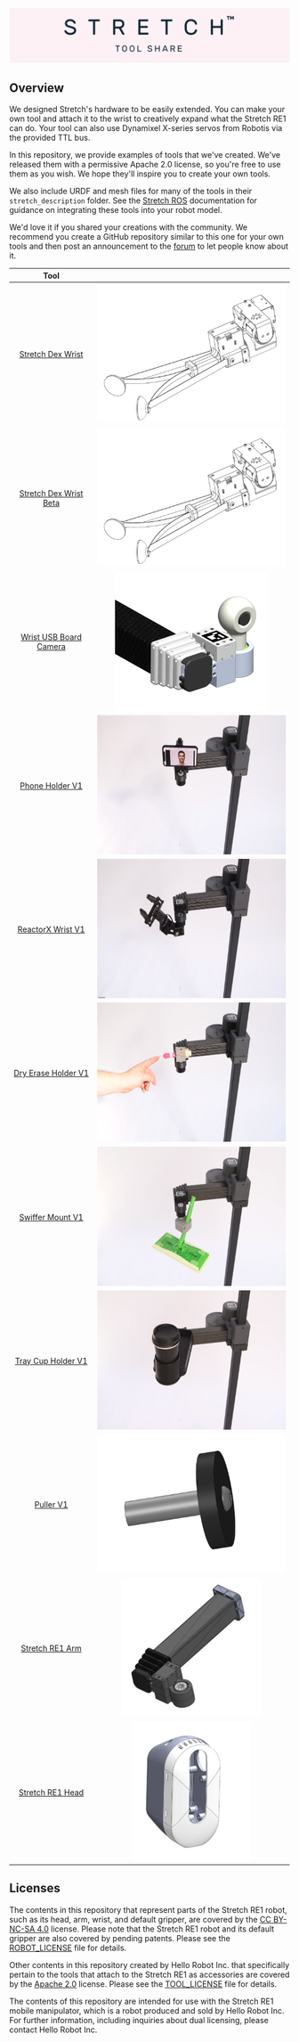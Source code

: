 ![image](images/tool_share_banner.PNG)

## Overview

We designed Stretch's hardware to be easily extended. You can make your own tool and attach it to the wrist to creatively expand what the Stretch RE1 can do. Your tool can also use Dynamixel X-series servos from Robotis via the provided TTL bus. 

In this repository, we provide examples of tools that we've created. We've released them with a permissive Apache 2.0 license, so you're free to use them as you wish. We hope they'll inspire you to create your own tools.

We also include URDF and mesh files for many of the tools in their `stretch_description` folder. See the [Stretch ROS](https://github.com/hello-robot/stretch_ros/tree/master/stretch_description) documentation for guidance on integrating these tools into your robot model.

We'd love it if you shared your creations with the community. We recommend you create a GitHub repository similar to this one for your own tools and then post an announcement to the [forum](https://forum.hello-robot.com/) to let people know about it. 

|                       Tool                        |                                                              |
| :-----------------------------------------------: | :----------------------------------------------------------: |
| [Stretch Dex Wrist](./tool_share/stretch_dex_wrist) | <img src="tool_share/stretch_dex_wrist/images/dex_wrist_A.png" alt="image" height="250" /> |
| [Stretch Dex Wrist Beta](./tool_share/stretch_dex_wrist_beta) | <img src="tool_share/stretch_dex_wrist_beta/images/dex_wrist_A.png" alt="image" height="250" /> |
| [Wrist USB Board Camera](./tool_share/wrist_USB_board_camera) | <img src="tool_share/wrist_USB_board_camera/images/wrist_camera_A.png" alt="image" height="250" /> |
|        [Phone Holder V1](./tool_share/phone_holder_V1)        | <img src="tool_share/phone_holder_V1/images/phone_holder.png" alt="image" height="250" /> |
|      [ReactorX Wrist V1](./tool_share/reactorx_wrist_V1)      | <img src="tool_share/reactorx_wrist_V1/images/reactor.png" alt="image" height="250" /> |
|    [Dry Erase Holder V1](./tool_share/dry_erase_holder_V1)    | <img src="tool_share/dry_erase_holder_V1/images/marker_holder.png" alt="image" height="250" /> |
|       [Swiffer Mount V1](./tool_share/swiffer_mount_V1)       | <img src="tool_share/swiffer_mount_V1/images/swiffer_holder.png" alt="image" height="250" /> |
|     [Tray Cup Holder V1](./tool_share/tray_cup_holder_V1)     | <img src="tool_share/tray_cup_holder_V1/images/cup_holder.png" alt="image" height="250" /> |
|              [Puller V1](./tool_share/puller_v1)              | <img src="tool_share/puller_v1/images/drawer_pull_A.PNG" alt="image" height="250" /> |
|        [Stretch RE1 Arm](./tool_share/stretch_RE1_arm)        | <img src="tool_share/stretch_RE1_arm/images/arm_A.PNG" alt="image" height="250" /> |
|      [Stretch RE1 Head](./tool_share/stretch_RE1_head)       | <img src="tool_share/stretch_RE1_head/images/stretch_head_A.PNG" alt="image" height="250" /> |


## Licenses

The contents in this repository that represent parts of the Stretch RE1 robot, such as its head, arm, wrist, and default gripper, are covered by the [CC BY-NC-SA 4.0](https://creativecommons.org/licenses/by-nc-sa/4.0/) license. Please note that the Stretch RE1 robot and its default gripper are also covered by pending patents. Please see the [ROBOT_LICENSE](ROBOT_LICENSE.md) file for details. 

Other contents in this repository created by Hello Robot Inc. that specifically pertain to the tools that attach to the Stretch RE1 as accessories are covered by the [Apache 2.0](http://www.apache.org/licenses/LICENSE-2.0) license. Please see the [TOOL_LICENSE](TOOL_LICENSE.md) file for details. 

The contents of this repository are intended for use with the Stretch RE1 mobile manipulator, which is a robot produced and sold by Hello Robot Inc. For further information, including inquiries about dual licensing, please contact Hello Robot Inc.
